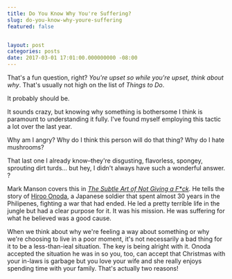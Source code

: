 ```yaml
---
title: Do You Know Why You're Suffering?
slug: do-you-know-why-youre-suffering
featured: false


layout: post
categories: posts
date: 2017-03-01 17:01:00.000000000 -08:00
---
```


That's a fun question, right? _You're upset so while you're upset, think about why_. That's usually not high on the list of _Things to Do_.

It probably should be.

It sounds crazy, but knowing why something is bothersome I think is paramount to understanding it fully. I've found myself employing this tactic a lot over the last year.

Why am I angry? Why do I think this person will do that thing? Why do I hate mushrooms?

That last one I already know–they're disgusting, flavorless, spongey, sprouting dirt turds… but hey, I didn't always have such a wonderful answer. ?

Mark Manson covers this in _[The Subtle Art of Not Giving a F\*ck](https://amzn.to/2J2k4Bh)_. He tells the story of [Hiroo Onoda](https://amzn.to/2J2k4Bh), a Japanese soldier that spent almost 30 years in the Philipenes, fighting a war that had ended. He led a pretty terrible life in the jungle but had a clear purpose for it. It was his mission. He was suffering for what he believed was a good cause.

When we think about why we're feeling a way about something or why we're choosing to live in a poor moment, it's not necessarily a bad thing for it to be a less-than-ieal situation. The key is being alright with it. Onoda accepted the situation he was in so you, too, can accept that Christmas with your in-laws is garbage but you love your wife and she really enjoys spending time with your family. That's actually two reasons!

